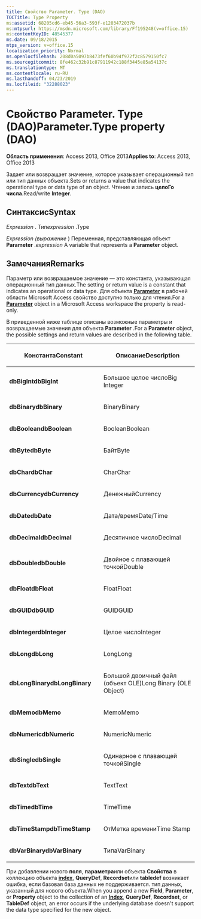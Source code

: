```yaml
---
title: Свойство Parameter. Type (DAO)
TOCTitle: Type Property
ms:assetid: 68205cd6-eb45-56a3-593f-e1203472037b
ms:mtpsurl: https://msdn.microsoft.com/library/Ff195248(v=office.15)
ms:contentKeyID: 48545377
ms.date: 09/18/2015
mtps_version: v=office.15
localization_priority: Normal
ms.openlocfilehash: 208d0a5097b8473fef60b94f972f2c8579150fc7
ms.sourcegitcommit: 8fe462c32b91c87911942c188f3445e85a54137c
ms.translationtype: MT
ms.contentlocale: ru-RU
ms.lasthandoff: 04/23/2019
ms.locfileid: "32288023"
---
```

# <a name="parametertype-property-dao"></a><span data-ttu-id="b5494-102">Свойство Parameter. Type (DAO)</span><span class="sxs-lookup"><span data-stu-id="b5494-102">Parameter.Type property (DAO)</span></span>


<span data-ttu-id="b5494-103">**Область применения**: Access 2013, Office 2013</span><span class="sxs-lookup"><span data-stu-id="b5494-103">**Applies to**: Access 2013, Office 2013</span></span>

<span data-ttu-id="b5494-104">Задает или возвращает значение, которое указывает операционный тип или тип данных объекта.</span><span class="sxs-lookup"><span data-stu-id="b5494-104">Sets or returns a value that indicates the operational type or data type of an object.</span></span> <span data-ttu-id="b5494-105">Чтение и запись **целоГо числа**.</span><span class="sxs-lookup"><span data-stu-id="b5494-105">Read/write **Integer**.</span></span>

## <a name="syntax"></a><span data-ttu-id="b5494-106">Синтаксис</span><span class="sxs-lookup"><span data-stu-id="b5494-106">Syntax</span></span>

<span data-ttu-id="b5494-107">*Expression* . Тип</span><span class="sxs-lookup"><span data-stu-id="b5494-107">*expression* .Type</span></span>

<span data-ttu-id="b5494-108">*Expression (выражение* ) Переменная, представляющая объект **Parameter** .</span><span class="sxs-lookup"><span data-stu-id="b5494-108">*expression* A variable that represents a **Parameter** object.</span></span>

## <a name="remarks"></a><span data-ttu-id="b5494-109">Замечания</span><span class="sxs-lookup"><span data-stu-id="b5494-109">Remarks</span></span>

<span data-ttu-id="b5494-110">Параметр или возвращаемое значение — это константа, указывающая операционный тип данных.</span><span class="sxs-lookup"><span data-stu-id="b5494-110">The setting or return value is a constant that indicates an operational or data type.</span></span> <span data-ttu-id="b5494-111">Для объекта **[Parameter](parameter-object-dao.md)** в рабочей области Microsoft Access свойство доступно только для чтения.</span><span class="sxs-lookup"><span data-stu-id="b5494-111">For a **[Parameter](parameter-object-dao.md)** object in a Microsoft Access workspace the property is read-only.</span></span>

<span data-ttu-id="b5494-112">В приведенной ниже таблице описаны возможные параметры и возвращаемые значения для объекта **Parameter** .</span><span class="sxs-lookup"><span data-stu-id="b5494-112">For a **Parameter** object, the possible settings and return values are described in the following table.</span></span>

<table>
<colgroup>
<col style="width: 50%" />
<col style="width: 50%" />
</colgroup>
<thead>
<tr class="header">
<th><p><span data-ttu-id="b5494-113">Константа</span><span class="sxs-lookup"><span data-stu-id="b5494-113">Constant</span></span></p></th>
<th><p><span data-ttu-id="b5494-114">Описание</span><span class="sxs-lookup"><span data-stu-id="b5494-114">Description</span></span></p></th>
</tr>
</thead>
<tbody>
<tr class="odd">
<td><p><span data-ttu-id="b5494-115"><strong>dbBigInt</strong></span><span class="sxs-lookup"><span data-stu-id="b5494-115"><strong>dbBigInt</strong></span></span></p></td>
<td><p><span data-ttu-id="b5494-116">Большое целое число</span><span class="sxs-lookup"><span data-stu-id="b5494-116">Big Integer</span></span></p></td>
</tr>
<tr class="even">
<td><p><span data-ttu-id="b5494-117"><strong>dbBinary</strong></span><span class="sxs-lookup"><span data-stu-id="b5494-117"><strong>dbBinary</strong></span></span></p></td>
<td><p><span data-ttu-id="b5494-118">Binary</span><span class="sxs-lookup"><span data-stu-id="b5494-118">Binary</span></span></p></td>
</tr>
<tr class="odd">
<td><p><span data-ttu-id="b5494-119"><strong>dbBoolean</strong></span><span class="sxs-lookup"><span data-stu-id="b5494-119"><strong>dbBoolean</strong></span></span></p></td>
<td><p><span data-ttu-id="b5494-120">Boolean</span><span class="sxs-lookup"><span data-stu-id="b5494-120">Boolean</span></span></p></td>
</tr>
<tr class="even">
<td><p><span data-ttu-id="b5494-121"><strong>dbByte</strong></span><span class="sxs-lookup"><span data-stu-id="b5494-121"><strong>dbByte</strong></span></span></p></td>
<td><p><span data-ttu-id="b5494-122">Байт</span><span class="sxs-lookup"><span data-stu-id="b5494-122">Byte</span></span></p></td>
</tr>
<tr class="odd">
<td><p><span data-ttu-id="b5494-123"><strong>dbChar</strong></span><span class="sxs-lookup"><span data-stu-id="b5494-123"><strong>dbChar</strong></span></span></p></td>
<td><p><span data-ttu-id="b5494-124">Char</span><span class="sxs-lookup"><span data-stu-id="b5494-124">Char</span></span></p></td>
</tr>
<tr class="even">
<td><p><span data-ttu-id="b5494-125"><strong>dbCurrency</strong></span><span class="sxs-lookup"><span data-stu-id="b5494-125"><strong>dbCurrency</strong></span></span></p></td>
<td><p><span data-ttu-id="b5494-126">Денежный</span><span class="sxs-lookup"><span data-stu-id="b5494-126">Currency</span></span></p></td>
</tr>
<tr class="odd">
<td><p><span data-ttu-id="b5494-127"><strong>dbDate</strong></span><span class="sxs-lookup"><span data-stu-id="b5494-127"><strong>dbDate</strong></span></span></p></td>
<td><p><span data-ttu-id="b5494-128">Дата/время</span><span class="sxs-lookup"><span data-stu-id="b5494-128">Date/Time</span></span></p></td>
</tr>
<tr class="even">
<td><p><span data-ttu-id="b5494-129"><strong>dbDecimal</strong></span><span class="sxs-lookup"><span data-stu-id="b5494-129"><strong>dbDecimal</strong></span></span></p></td>
<td><p><span data-ttu-id="b5494-130">Десятичное число</span><span class="sxs-lookup"><span data-stu-id="b5494-130">Decimal</span></span></p></td>
</tr>
<tr class="odd">
<td><p><span data-ttu-id="b5494-131"><strong>dbDouble</strong></span><span class="sxs-lookup"><span data-stu-id="b5494-131"><strong>dbDouble</strong></span></span></p></td>
<td><p><span data-ttu-id="b5494-132">Двойное с плавающей точкой</span><span class="sxs-lookup"><span data-stu-id="b5494-132">Double</span></span></p></td>
</tr>
<tr class="even">
<td><p><span data-ttu-id="b5494-133"><strong>dbFloat</strong></span><span class="sxs-lookup"><span data-stu-id="b5494-133"><strong>dbFloat</strong></span></span></p></td>
<td><p><span data-ttu-id="b5494-134">Float</span><span class="sxs-lookup"><span data-stu-id="b5494-134">Float</span></span></p></td>
</tr>
<tr class="odd">
<td><p><span data-ttu-id="b5494-135"><strong>dbGUID</strong></span><span class="sxs-lookup"><span data-stu-id="b5494-135"><strong>dbGUID</strong></span></span></p></td>
<td><p><span data-ttu-id="b5494-136">GUID</span><span class="sxs-lookup"><span data-stu-id="b5494-136">GUID</span></span></p></td>
</tr>
<tr class="even">
<td><p><span data-ttu-id="b5494-137"><strong>dbInteger</strong></span><span class="sxs-lookup"><span data-stu-id="b5494-137"><strong>dbInteger</strong></span></span></p></td>
<td><p><span data-ttu-id="b5494-138">Целое число</span><span class="sxs-lookup"><span data-stu-id="b5494-138">Integer</span></span></p></td>
</tr>
<tr class="odd">
<td><p><span data-ttu-id="b5494-139"><strong>dbLong</strong></span><span class="sxs-lookup"><span data-stu-id="b5494-139"><strong>dbLong</strong></span></span></p></td>
<td><p><span data-ttu-id="b5494-140">Long</span><span class="sxs-lookup"><span data-stu-id="b5494-140">Long</span></span></p></td>
</tr>
<tr class="even">
<td><p><span data-ttu-id="b5494-141"><strong>dbLongBinary</strong></span><span class="sxs-lookup"><span data-stu-id="b5494-141"><strong>dbLongBinary</strong></span></span></p></td>
<td><p><span data-ttu-id="b5494-142">Большой двоичный файл (объект OLE)</span><span class="sxs-lookup"><span data-stu-id="b5494-142">Long Binary (OLE Object)</span></span></p></td>
</tr>
<tr class="odd">
<td><p><span data-ttu-id="b5494-143"><strong>dbMemo</strong></span><span class="sxs-lookup"><span data-stu-id="b5494-143"><strong>dbMemo</strong></span></span></p></td>
<td><p><span data-ttu-id="b5494-144">Memo</span><span class="sxs-lookup"><span data-stu-id="b5494-144">Memo</span></span></p></td>
</tr>
<tr class="even">
<td><p><span data-ttu-id="b5494-145"><strong>dbNumeric</strong></span><span class="sxs-lookup"><span data-stu-id="b5494-145"><strong>dbNumeric</strong></span></span></p></td>
<td><p><span data-ttu-id="b5494-146">Numeric</span><span class="sxs-lookup"><span data-stu-id="b5494-146">Numeric</span></span></p></td>
</tr>
<tr class="odd">
<td><p><span data-ttu-id="b5494-147"><strong>dbSingle</strong></span><span class="sxs-lookup"><span data-stu-id="b5494-147"><strong>dbSingle</strong></span></span></p></td>
<td><p><span data-ttu-id="b5494-148">Одинарное с плавающей точкой</span><span class="sxs-lookup"><span data-stu-id="b5494-148">Single</span></span></p></td>
</tr>
<tr class="even">
<td><p><span data-ttu-id="b5494-149"><strong>dbText</strong></span><span class="sxs-lookup"><span data-stu-id="b5494-149"><strong>dbText</strong></span></span></p></td>
<td><p><span data-ttu-id="b5494-150">Text</span><span class="sxs-lookup"><span data-stu-id="b5494-150">Text</span></span></p></td>
</tr>
<tr class="odd">
<td><p><span data-ttu-id="b5494-151"><strong>dbTime</strong></span><span class="sxs-lookup"><span data-stu-id="b5494-151"><strong>dbTime</strong></span></span></p></td>
<td><p><span data-ttu-id="b5494-152">Time</span><span class="sxs-lookup"><span data-stu-id="b5494-152">Time</span></span></p></td>
</tr>
<tr class="even">
<td><p><span data-ttu-id="b5494-153"><strong>dbTimeStamp</strong></span><span class="sxs-lookup"><span data-stu-id="b5494-153"><strong>dbTimeStamp</strong></span></span></p></td>
<td><p><span data-ttu-id="b5494-154">ОтМетка времени</span><span class="sxs-lookup"><span data-stu-id="b5494-154">Time Stamp</span></span></p></td>
</tr>
<tr class="odd">
<td><p><span data-ttu-id="b5494-155"><strong>dbVarBinary</strong></span><span class="sxs-lookup"><span data-stu-id="b5494-155"><strong>dbVarBinary</strong></span></span></p></td>
<td><p><span data-ttu-id="b5494-156">Типа</span><span class="sxs-lookup"><span data-stu-id="b5494-156">VarBinary</span></span></p></td>
</tr>
</tbody>
</table>


<span data-ttu-id="b5494-157">При добавлении нового **поля**, **параметра**или объекта **Свойства** в коллекцию объекта **[index](index-object-dao.md)**, **QueryDef**, **Recordset**или **tabledef** возникает ошибка, если базовая база данных не поддерживается. тип данных, указанный для нового объекта.</span><span class="sxs-lookup"><span data-stu-id="b5494-157">When you append a new **Field**, **Parameter**, or **Property** object to the collection of an **[Index](index-object-dao.md)**, **QueryDef**, **Recordset**, or **TableDef** object, an error occurs if the underlying database doesn't support the data type specified for the new object.</span></span>

